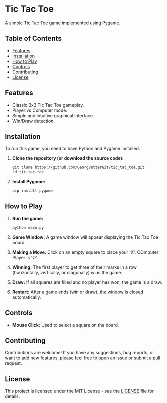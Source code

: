# Tic Tac Toe

A simple Tic Tac Toe game implemented using Pygame.

## Table of Contents

- [Features](#features)
- [Installation](#installation)
- [How to Play](#how-to-play)
- [Controls](#controls)
- [Contributing](#contributing)
- [License](#license)

## Features

- Classic 3x3 Tic Tac Toe gameplay.
- Player vs Computer mode.
- Simple and intuitive graphical interface.
- Win/Draw detection.

## Installation

To run this game, you need to have Python and Pygame installed.

1. **Clone the repository (or download the source code):**

   ```bash
   git clone https://github.com/GeorgVetterGit/tic_tac_toe.git
   cd tic-tac-toe
   ```

2. **Install Pygame:**

   ```bash
   pip install pygame
   ```

## How to Play

1. **Run the game:**

   ```bash
   python main.py
   ```

2. **Game Window:** A game window will appear displaying the Tic Tac Toe board.

3. **Making a Move:** Click on an empty square to place your 'X'. COmputer Player is 'O'.

4. **Winning:** The first player to get three of their marks in a row (horizontally, vertically, or diagonally) wins the game.

5. **Draw:** If all squares are filled and no player has won, the game is a draw.

6. **Restart:** After a game ends (win or draw), the window is closed automatically.

## Controls

- **Mouse Click:** Used to select a square on the board.

## Contributing

Contributions are welcome! If you have any suggestions, bug reports, or want to add new features, please feel free to open an issue or submit a pull request.

## License

This project is licensed under the MIT License - see the [LICENSE](LICENSE) file for details.
